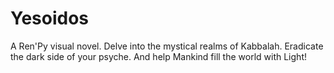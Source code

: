 Yesoidos
========

A Ren'Py visual novel. Delve into the mystical realms of Kabbalah. Eradicate the dark side of your psyche. And help Mankind fill the world with Light!

